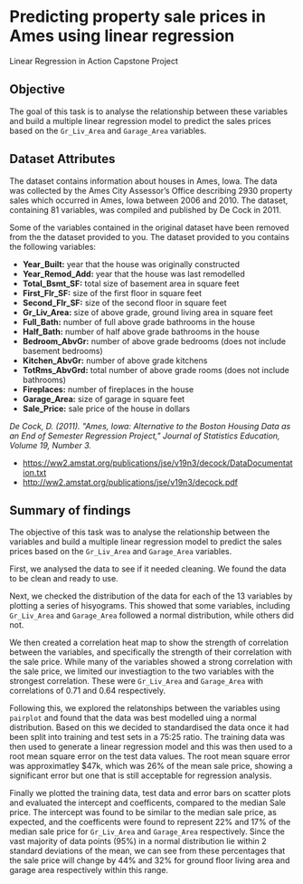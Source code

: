 # Predicting property sale prices in Ames using linear regression
Linear Regression in Action
Capstone Project

 ## Objective

 The goal of this task is to analyse the relationship between these variables and build a multiple linear regression model to predict the sales prices based on the `Gr_Liv_Area` and `Garage_Area` variables.

 ## Dataset Attributes

 The dataset contains information about houses in Ames, Iowa. The data was collected by the Ames City Assessor’s Office describing 2930 property sales which occurred in Ames, Iowa between 2006 and 2010. The dataset, containing 81 variables, was compiled and published by De Cock in 2011.

 Some of the variables contained in the original dataset have been removed from the the dataset provided to you.
 The dataset provided to you contains the following variables:
* **Year_Built:** year that the house was originally constructed
* **Year_Remod_Add:** year that the house was last remodelled
* **Total_Bsmt_SF:** total size of basement area in square feet
* **First_Flr_SF:** size of the first floor in square feet
* **Second_Flr_SF:** size of the second floor in square feet
* **Gr_Liv_Area:** size of above grade, ground living area in square feet
* **Full_Bath:** number of full above grade bathrooms in the house
* **Half_Bath:** number of half above grade bathrooms in the house
* **Bedroom_AbvGr:** number of above grade bedrooms (does not include basement bedrooms)
* **Kitchen_AbvGr:** number of above grade kitchens
* **TotRms_AbvGrd:** total number of above grade rooms (does not include bathrooms)
* **Fireplaces:** number of fireplaces in the house
* **Garage_Area:** size of garage in square feet
* **Sale_Price:** sale price of the house in dollars


*De Cock, D. (2011). "Ames, Iowa: Alternative to the Boston Housing Data as an End of Semester
Regression Project," Journal of Statistics Education, Volume 19, Number 3.*

- https://ww2.amstat.org/publications/jse/v19n3/decock/DataDocumentation.txt
- http://ww2.amstat.org/publications/jse/v19n3/decock.pdf

## Summary of findings

The objective of this task was to analyse the relationship between the variables and build a multiple linear regression model to predict the sales prices based on the `Gr_Liv_Area` and `Garage_Area` variables.

First, we analysed the data to see if it needed cleaning. We found the data to be clean and ready to use. 

Next, we checked the distribution of the data for each of the 13 variables by plotting a series of hisyograms. This showed that some variables, including `Gr_Liv_Area` and `Garage_Area` followed a normal distribution, while others did not.

We then created a correlation heat map to show the strength of correlation between the variables, and specifically the strength of their correlation with the sale price. While many of the variables showed a strong correlation with the sale price, we limited our investiagtion to the two variables with the strongest correlation. These were `Gr_Liv_Area` and `Garage_Area` with correlations of 0.71 and 0.64 respectively. 

Following this, we explored the relatonships between the variables using `pairplot` and found that the data was best modelled uing a normal distribution. Based on this we decided to standardised the data once it had been split into training and test sets in a 75:25 ratio. The training data was then used to generate a linear regression model and this was then used to a root mean square error on the test data values. The root mean square error was approximatley $47k, which was 26% of the mean sale price, showing a significant error but one that is still acceptable for regression analysis. 

Finally we plotted the training data, test data and error bars on scatter plots and evaluated the intercept and coefficents, compared to the median Sale price. The intercept was found to be similar to the median sale price, as expected, and the coefficents were found to represent 22% and 17% of the median sale price for `Gr_Liv_Area` and `Garage_Area` respectively. Since the vast majority of data points (95%) in a normal distribution lie within 2 standard deviations of the mean, we can see from these percentages that the sale price will change by 44% and 32% for ground floor living area and garage area respectively within this range.